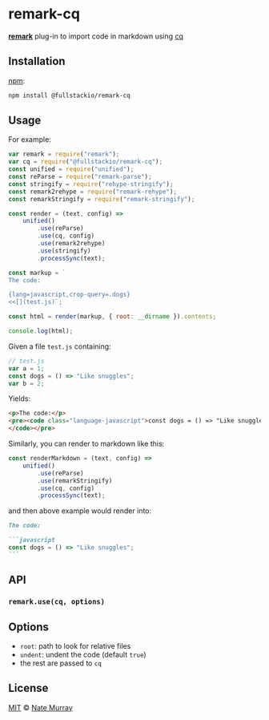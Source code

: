 # remark-cq

[**remark**][remark] plug-in to import code in markdown using [cq](https://github.com/fullstackio/cq)

## Installation

[npm][npm-install]:

```bash
npm install @fullstackio/remark-cq
```

## Usage

For example:

```javascript
var remark = require("remark");
var cq = require("@fullstackio/remark-cq");
const unified = require("unified");
const reParse = require("remark-parse");
const stringify = require("rehype-stringify");
const remark2rehype = require("remark-rehype");
const remarkStringify = require("remark-stringify");

const render = (text, config) =>
    unified()
        .use(reParse)
        .use(cq, config)
        .use(remark2rehype)
        .use(stringify)
        .processSync(text);

const markup = `
The code:

{lang=javascript,crop-query=.dogs}  
<<[](test.js)`;

const html = render(markup, { root: __dirname }).contents;

console.log(html);
```

Given a file `test.js` containing:

```javascript
// test.js
var a = 1;
const dogs = () => "Like snuggles";
var b = 2;
```

Yields:

```html
<p>The code:</p>
<pre><code class="language-javascript">const dogs = () => "Like snuggles";
</code></pre>
```

Similarly, you can render to markdown like this:

```javascript
const renderMarkdown = (text, config) =>
    unified()
        .use(reParse)
        .use(remarkStringify)
        .use(cq, config)
        .processSync(text);
```

and then above example would render into:

````md
The code:

```javascript
const dogs = () => "Like snuggles";
```
````

## API

### `remark.use(cq, options)`

## Options

-   `root`: path to look for relative files
-   `undent`: undent the code (default `true`)
-   the rest are passed to `cq`

## License

[MIT][license] © [Nate Murray][author]

<!-- Definitions -->

[npm-install]: https://docs.npmjs.com/cli/install
[license]: LICENSE
[author]: http://fullstack.io
[remark]: https://github.com/wooorm/remark
